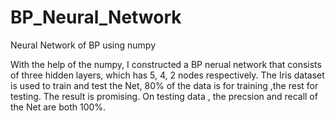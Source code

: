 # BP_Neural_Network
Neural Network of BP using numpy 

With the help of the numpy, I constructed a BP nerual network that consists of three hidden layers, which has 5, 4, 2 nodes respectively. The Iris dataset is used to train and test the Net, 80% of the data is for training ,the rest for testing. The result is promising.  On testing data , the precsion and recall of the Net are both 100%.
